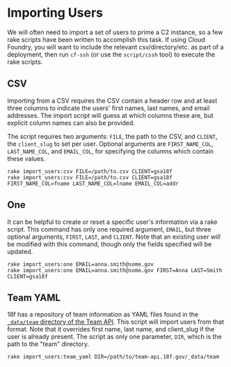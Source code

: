 # Importing Users

We will often need to import a set of users to prime a C2 instance,
so a few rake scripts have been written to accomplish this task. If using
Cloud Foundry, you will want to include the relevant csv/directory/etc. as
part of a deployment, then run `cf-ssh` (or use the `script/cssh` tool)
to execute the rake scripts.

## CSV

Importing from a CSV requires the CSV contain a header row and at least three
columns to indicate the users' first names, last names, and email addresses.
The import script will guess at which columns these are, but explicit column
names can also be provided.

The script requires two arguments: `FILE`, the path to the CSV, and `CLIENT`,
the `client_slug` to set per user. Optional arguments are `FIRST_NAME_COL`,
`LAST_NAME_COL`, and `EMAIL_COL`, for specifying the columns which contain
these values.

```
rake import_users:csv FILE=/path/to.csv CLIENT=gsa18f
rake import_users:csv FILE=/path/to.csv CLIENT=gsa18f FIRST_NAME_COL=fname LAST_NAME_COL=lname EMAIL_COL=addr
```

## One

It can be helpful to create or reset a specific user's information via a rake
script. This command has only one required argument, `EMAIL`, but three
optional arguments, `FIRST`, `LAST`, and `CLIENT`. Note that an existing user
_will_ be modified with this command, though only the fields specified will be
updated.

```
rake import_users:one EMAIL=anna.smith@some.gov
rake import_users:one EMAIL=anna.smith@some.gov FIRST=Anna LAST=Smith CLIENT=gsa18f
```

## Team YAML

18f has a repository of team information as YAML files found in the
[`_data/team` directory of the Team API](https://github.com/18F/team-api.18f.gov/tree/master/_data/team).
This script will import users from that format. Note that it overrides first
name, last name, and client_slug if the user is already present. The script
as only one parameter, `DIR`, which is the path to the "team" directory.

```
rake import_users:team_yaml DIR=/path/to/team-api.18f.gov/_data/team
```
